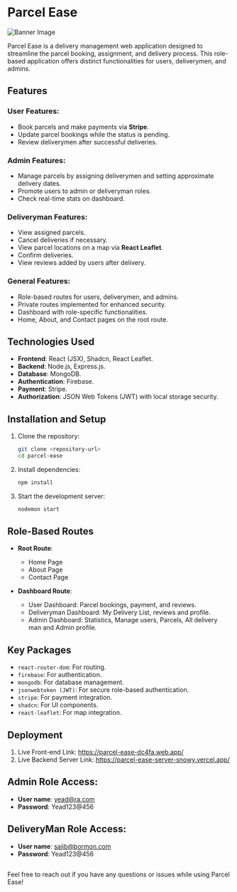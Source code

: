 # Parcel Ease

![Banner Image](https://i.ibb.co.com/8mMQcGH/Screenshot-2025-01-23-at-10-16-14-PM.png)

Parcel Ease is a delivery management web application designed to streamline the parcel booking, assignment, and delivery process. This role-based application offers distinct functionalities for users, deliverymen, and admins.

## Features

### User Features:
- Book parcels and make payments via **Stripe**.
- Update parcel bookings while the status is pending.
- Review deliverymen after successful deliveries.

### Admin Features:
- Manage parcels by assigning deliverymen and setting approximate delivery dates.
- Promote users to admin or deliveryman roles.
- Check real-time stats on dashboard.

### Deliveryman Features:
- View assigned parcels.
- Cancel deliveries if necessary.
- View parcel locations on a map via **React Leaflet**.
- Confirm deliveries.
- View reviews added by users after delivery.

### General Features:
- Role-based routes for users, deliverymen, and admins.
- Private routes implemented for enhanced security.
- Dashboard with role-specific functionalities.
- Home, About, and Contact pages on the root route.

## Technologies Used

- **Frontend**: React (JSX), Shadcn, React Leaflet.
- **Backend**: Node.js, Express.js.
- **Database**: MongoDB.
- **Authentication**: Firebase.
- **Payment**: Stripe.
- **Authorization**: JSON Web Tokens (JWT) with local storage security.

## Installation and Setup

1. Clone the repository:
   ```bash
   git clone <repository-url>
   cd parcel-ease
   ```

2. Install dependencies:
   ```bash
   npm install
   ```

3. Start the development server:
   ```bash
   nodemon start
   ```

## Role-Based Routes

- **Root Route**:
  - Home Page
  - About Page
  - Contact Page

- **Dashboard Route**:
  - User Dashboard: Parcel bookings, payment, and reviews.
  - Deliveryman Dashboard: My Delivery List, reviews and profile.
  - Admin Dashboard: Statistics, Manage users, Parcels, All delivery man and Admin profile.

## Key Packages

- `react-router-dom`: For routing.
- `firebase`: For authentication.
- `mongodb`: For database management.
- `jsonwebtoken (JWT)`: For secure role-based authentication.
- `stripe`: For payment integration.
- `shadcn`: For UI components.
- `react-leaflet`: For map integration.

## Deployment

1. Live Front-end Link: https://parcel-ease-dc4fa.web.app/ 
2. Live Backend Server Link: https://parcel-ease-server-snowy.vercel.app/

## Admin Role Access:

- **User name**: yead@ra.com
- **Password**: Yead123@456

## DeliveryMan Role Access:

- **User name**: sajib@bormon.com
- **Password**: Yead123@456


## 

Feel free to reach out if you have any questions or issues while using Parcel Ease!
